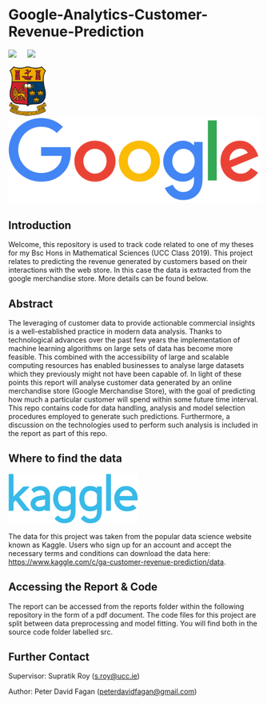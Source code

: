 # Google-Analytics-Customer-Revenue-Prediction
<p>
<img src="https://img.shields.io/badge/-peterdavidfagan-blue"> 
&emsp; 
<img src=https://img.shields.io/github/license/peterdavidfagan/Google-Analytics-Customer-Revenue-Prediction>
</p>

<p>
<img src="assets/ucc_logo.jpg" height=100>
&emsp;
<img src="assets/google_logo.svg"> 
</p>

## Introduction
Welcome, this repository is used to track code related to one of my theses for my Bsc Hons in Mathematical Sciences (UCC Class 2019). This project relates to predicting the revenue generated by customers based on their interactions with the web store. In this case the data is extracted from the google merchandise store. More details can be found below. 

## Abstract
The leveraging of customer data to provide actionable commercial insights is a well-established practice in modern data analysis. Thanks to technological advances over the past few years the implementation of machine learning algorithms on large sets of data has become more feasible. This combined with the accessibility of large and scalable computing resources has enabled businesses to analyse large datasets which they previously might not have been capable of.
In light of these points this report will analyse customer data generated by an online merchandise store (Google Merchandise Store), with the goal of predicting how much a particular customer will spend within some future time interval. This repo contains code for data handling, analysis and model selection procedures employed to generate such predictions. Furthermore, a discussion on the technologies used to perform such analysis is included in the report as part of this repo.

## Where to find the data
<img src="assets/kaggle_logo.png" height=100>


The data for this project was taken from the popular data science website known as Kaggle. Users who sign up for an account and accept the necessary terms and conditions can download the data here: https://www.kaggle.com/c/ga-customer-revenue-prediction/data.



## Accessing the Report & Code
The report can be accessed from the reports folder within the following repository in the form of a pdf document. 
The code files for this project are split between data preprocessing and model fitting. You will find both in the
source code folder labelled src.

## Further Contact
Supervisor: Supratik Roy (s.roy@ucc.ie)

Author: Peter David Fagan (peterdavidfagan@gmail.com)
